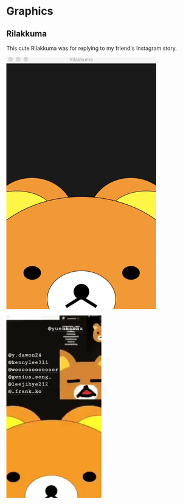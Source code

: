 # Graphics

## Rilakkuma
This cute Rilakkuma was for replying to my friend's Instagram story.


![Rilakkuma](https://github.com/symoon94/graphics/blob/master/Rilakkuma.gif)

![Instra_reply](https://github.com/symoon94/graphics/blob/master/Rilakkuma_instareply.gif)